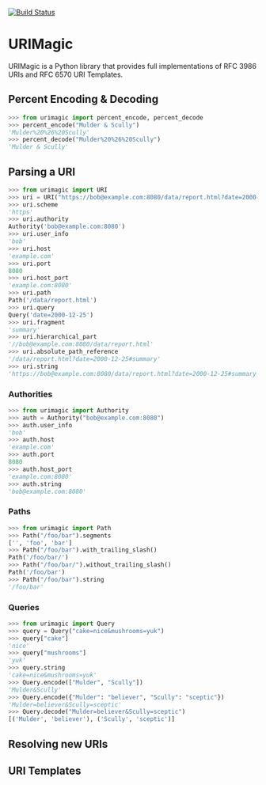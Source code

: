 [![Build Status](https://travis-ci.org/nigelsmall/urimagic.png?branch=master)](https://travis-ci.org/nigelsmall/urimagic)

# URIMagic

URIMagic is a Python library that provides full implementations of RFC 3986 URIs and RFC 6570 URI Templates.

## Percent Encoding & Decoding

```python
>>> from urimagic import percent_encode, percent_decode
>>> percent_encode("Mulder & Scully")
'Mulder%20%26%20Scully'
>>> percent_decode("Mulder%20%26%20Scully")
'Mulder & Scully'
```

## Parsing a URI

```python
>>> from urimagic import URI
>>> uri = URI("https://bob@example.com:8080/data/report.html?date=2000-12-25#summary")
>>> uri.scheme
'https'
>>> uri.authority
Authority('bob@example.com:8080')
>>> uri.user_info
'bob'
>>> uri.host
'example.com'
>>> uri.port
8080
>>> uri.host_port
'example.com:8080'
>>> uri.path
Path('/data/report.html')
>>> uri.query
Query('date=2000-12-25')
>>> uri.fragment
'summary'
>>> uri.hierarchical_part
'//bob@example.com:8080/data/report.html'
>>> uri.absolute_path_reference
'/data/report.html?date=2000-12-25#summary'
>>> uri.string
'https://bob@example.com:8080/data/report.html?date=2000-12-25#summary'
```

### Authorities

```python
>>> from urimagic import Authority
>>> auth = Authority("bob@example.com:8080")
>>> auth.user_info
'bob'
>>> auth.host
'example.com'
>>> auth.port
8080
>>> auth.host_port
'example.com:8080'
>>> auth.string
'bob@example.com:8080'
```

### Paths

```python
>>> from urimagic import Path
>>> Path("/foo/bar").segments
['', 'foo', 'bar']
>>> Path("/foo/bar").with_trailing_slash()
Path('/foo/bar/')
>>> Path("/foo/bar/").without_trailing_slash()
Path('/foo/bar')
>>> Path("/foo/bar").string
'/foo/bar'
```

### Queries

```python
>>> from urimagic import Query
>>> query = Query("cake=nice&mushrooms=yuk")
>>> query["cake"]
'nice'
>>> query["mushrooms"]
'yuk'
>>> query.string
'cake=nice&mushrooms=yuk'
>>> Query.encode(["Mulder", "Scully"])
'Mulder&Scully'
>>> Query.encode({"Mulder": "believer", "Scully": "sceptic"})
'Mulder=believer&Scully=sceptic'
>>> Query.decode("Mulder=believer&Scully=sceptic")
[('Mulder', 'believer'), ('Scully', 'sceptic')]
```

## Resolving new URIs

## URI Templates
